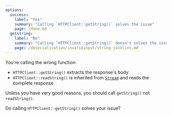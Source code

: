 ```yaml
---
options:
  success:
    label: "Yes"
    summary: "Calling `HTTPClient::getString()` solves the issue"
    page: /done.md
  getstring:
    label: "No"
    summary: "Calling `HTTPClient::getString()` doesn't solves the issue"
    page: /deserialization/invalidinput/string-jsonlint.md
---
```


You're calling the wrong function:

* `HTTPClient::getString()` extracts the response's body
* `HTTPClient::readString()` is inherited from [`Stream`](https://www.arduino.cc/reference/en/language/functions/communication/stream/) and reads the complete response

Unless you have very good reasons, you should call `getString()` not `readString()`.

Do calling `HTTPClient::getString()` solves your issue?
